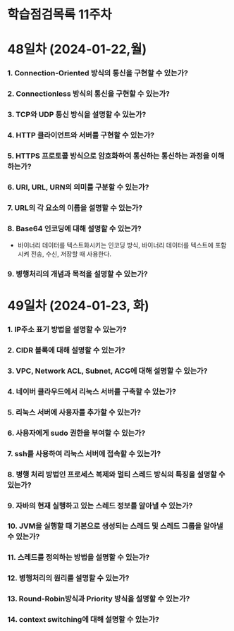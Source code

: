 # 학습점검목록 11주차

# 48일차 (2024-01-22,월)
### 1. Connection-Oriented 방식의 통신을 구현할 수 있는가?

### 2. Connectionless 방식의 통신을 구현할 수 있는가?

### 3. TCP와 UDP 통신 방식을 설명할 수 있는가?

### 4. HTTP 클라이언트와 서버를 구현할 수 있는가?

### 5. HTTPS 프로토콜 방식으로 암호화하여 통신하는 통신하는 과정을 이해하는가?

### 6. URI, URL, URN의 의미를 구분할 수 있는가?

### 7. URL의 각 요소의 이름을 설명할 수 있는가?

### 8. Base64 인코딩에 대해 설명할 수 있는가?
  - 바이너리 데이터를 텍스트화시키는 인코딩 방식, 바이너리 데이터를 텍스트에 포함시켜 전송, 수신, 저장할 때 사용한다.

### 9. 병행처리의 개념과 목적을 설명할 수 있는가?

# 49일차 (2024-01-23, 화)
### 1. IP주소 표기 방법을 설명할 수 있는가?

### 2. CIDR 블록에 대해 설명할 수 있는가?

### 3. VPC, Network ACL, Subnet, ACG에 대해 설명할 수 있는가?

### 4. 네이버 클라우드에서 리눅스 서버를 구축할 수 있는가?

### 5. 리눅스 서버에 사용자를 추가할 수 있는가?

### 6. 사용자에게 sudo 권한을 부여할 수 있는가?

### 7. ssh를 사용하여 리눅스 서버에 접속할 수 있는가?

### 8. 병행 처리 방법인 프로세스 복제와 멀티 스레드 방식의 특징을 설명할 수 있는가?

### 9. 자바의 현재 실행하고 있는 스레드 정보를 알아낼 수 있는가?

### 10. JVM을 실행할 때 기본으로 생성되는 스레드 및 스레드 그룹을 알아낼 수 있는가?

### 11. 스레드를 정의하는 방법을 설명할 수 있는가?

### 12. 병행처리의 원리를 설명할 수 있는가?

### 13. Round-Robin방식과 Priority 방식을 설명할 수 있는가?

### 14. context switching에 대해 설명할 수 있는가?


